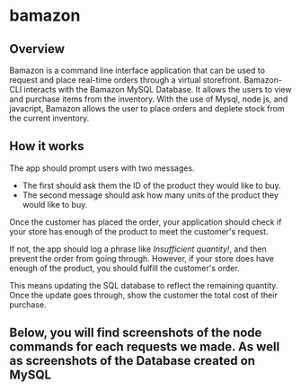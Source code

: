 # bamazon

## Overview

Bamazon is a command line interface application that can be used to request and place real-time orders through a virtual storefront. Bamazon-CLI interacts with the Bamazon MySQL Database. It allows the users to view and purchase items from the inventory. With the use of Mysql, node js, and javacript, Bamazon allows the user to place orders and deplete stock from the current inventory.

## How it works

The app should prompt users with two messages.

* The first should ask them the ID of the product they would like to buy.
* The second message should ask how many units of the product they would like to buy.

Once the customer has placed the order, your application should check if your store has enough of the product to meet the customer's request.

If not, the app should log a phrase like _Insufficient quantity!_, and then prevent the order from going through.
However, if your store does have enough of the product, you should fulfill the customer's order.

This means updating the SQL database to reflect the remaining quantity.
Once the update goes through, show the customer the total cost of their purchase.

## Below, you will find screenshots of the node commands for each requests we made. As well as screenshots of the Database created on MySQL

